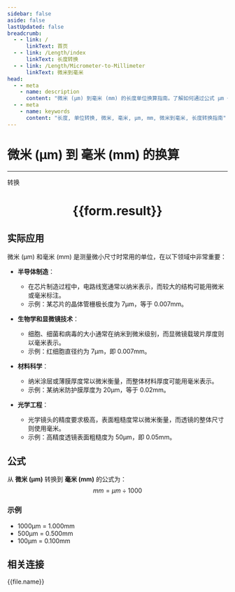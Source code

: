 ```yaml
---
sidebar: false
aside: false
lastUpdated: false
breadcrumb:
  - - link: /
      linkText: 首页
  - - link: /Length/index
      linkText: 长度转换
  - - link: /Length/Micrometer-to-Millimeter
      linkText: 微米到毫米
head:
  - - meta
    - name: description
      content: "微米 (μm) 到毫米 (mm) 的长度单位换算指南。了解如何通过公式 μm ÷ 1000 转换为毫米。"
  - - meta
    - name: keywords
      content: "长度, 单位转换, 微米, 毫米, μm, mm, 微米到毫米, 长度转换指南"
---
```

# 微米 (μm) 到 毫米 (mm) 的换算
---
<script setup>
import { onMounted, reactive, inject, ref } from 'vue'
import { NButton, NForm, NFormItem, NInput, NInputNumber, NSelect, NCard, useMessage,NGrid ,NGi } from 'naive-ui'
import { defineClientComponent } from 'vitepress'
import { Length } from '../../files';

const convert = inject('convert')

const form = reactive({
  number: null,
  result: '',
})

const convertHandler = () => {
  if (form.number !== null && !isNaN(form.number)) {
    const convertedValue = parseFloat(form.number) / 1000
    form.result = `${form.number}μm = ${convertedValue.toFixed(3)}mm`
  } else {
    form.result = '请输入有效的数值。'
  }
}
</script>

<n-form size="large" :model="form">
  <n-form-item label="微米 (μm)">
    <n-input-number v-model:value="form.number" placeholder="输入微米" style="width: 100%" />
  </n-form-item>
  <n-form-item>
    <n-button type="primary" @click="convertHandler" block>转换</n-button>
  </n-form-item>
</n-form>

<n-card  embedded :bordered="false" hoverable>
  <div  style="text-align:center">
    <h1>{{form.result}}</h1>
  </div>
</n-card>

## 实际应用

微米 (μm) 和毫米 (mm) 是测量微小尺寸时常用的单位，在以下领域中非常重要：

- **半导体制造**：
  - 在芯片制造过程中，电路线宽通常以纳米表示，而较大的结构可能用微米或毫米标注。
  - 示例：某芯片的晶体管栅极长度为 7μm，等于 0.007mm。

- **生物学和显微镜技术**：
  - 细胞、细菌和病毒的大小通常在纳米到微米级别，而显微镜载玻片厚度则以毫米表示。
  - 示例：红细胞直径约为 7μm，即 0.007mm。

- **材料科学**：
  - 纳米涂层或薄膜厚度常以微米衡量，而整体材料厚度可能用毫米表示。
  - 示例：某纳米防护膜厚度为 20μm，等于 0.02mm。

- **光学工程**：
  - 光学镜头的精度要求极高，表面粗糙度常以微米衡量，而透镜的整体尺寸则使用毫米。
  - 示例：高精度透镜表面粗糙度为 50μm，即 0.05mm。

## 公式

从 **微米 (μm)** 转换到 **毫米 (mm)** 的公式为：
$$ mm = μm \div 1000 $$

### 示例
- 1000μm = 1.000mm
- 500μm = 0.500mm
- 100μm = 0.100mm

## 相关连接
<n-grid x-gap="12" :cols="4">
  <n-gi v-for="(file, index) in Length" :key="index">
    <n-button
      text
      tag="a"
      :href="file.path"
      type="primary"
    >
      {{file.name}}
    </n-button>
  </n-gi>
</n-grid>